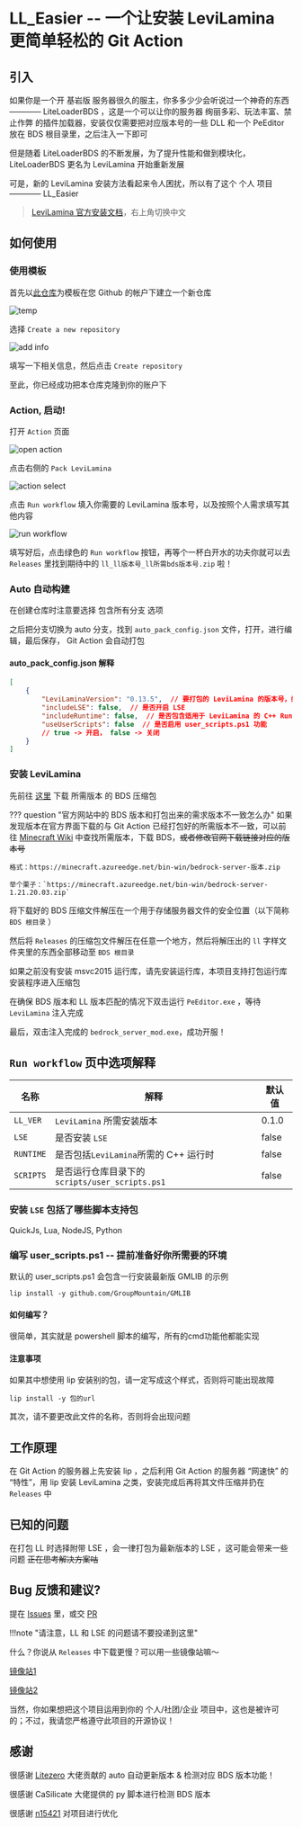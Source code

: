 # LL_Easier -- 一个让安装 LeviLamina 更简单轻松的 Git Action

## 引入

如果你是一个开 基岩版 服务器很久的服主，你多多少少会听说过一个神奇的东西———— LiteLoaderBDS ，这是一个可以让你的服务器 绚丽多彩、玩法丰富、禁止作弊 的插件加载器，安装仅仅需要把对应版本号的一些 DLL 和一个 PeEditor 放在 BDS 根目录里，之后注入一下即可

但是随着 LiteLoaderBDS 的不断发展，为了提升性能和做到模块化， LiteLoaderBDS 更名为 LeviLamina 开始重新发展

可是，新的 LeviLamina 安装方法看起来令人困扰，所以有了这个 个人 项目———— LL_Easier

> [LeviLamina 官方安装文档](https://levilamina.liteldev.com/quickstart/)，右上角切换中文

## 如何使用

### 使用模板

首先以[此仓库](https://github.com/FTS427/ll_easier)为模板在您 Github 的帐户下建立一个新仓库

![temp](/assets/tech/ll_e_temp.png)

选择 `Create a new repository`

![add info](/assets/tech/ll_e_info.png)

填写一下相关信息，然后点击 `Create repository`

至此，你已经成功把本仓库克隆到你的账户下

### Action, 启动!

打开 `Action` 页面

![open action](/assets/tech/ll_e_action.png)

点击右侧的 `Pack LeviLamina`

![action select](/assets/tech/ll_e_action_select.png)

点击 `Run workflow` 填入你需要的 LeviLamina 版本号，以及按照个人需求填写其他内容

![run workflow](/assets/tech/ll_e_run.png)

填写好后，点击绿色的 `Run workflow` 按钮，再等个一杯白开水的功夫你就可以去 `Releases` 里找到期待中的 `ll_ll版本号_ll所需bds版本号.zip` 啦！

### Auto 自动构建

在创建仓库时注意要选择 包含所有分支 选项

之后把分支切换为 auto 分支，找到 `auto_pack_config.json` 文件，打开，进行编辑，最后保存， Git Action 会自动打包

#### auto_pack_config.json 解释

```json title="auto_pack_config.json"
[
    {
        "LeviLaminaVersion": "0.13.5",  // 要打包的 LeviLamina 的版本号，如果填写为 "latest" 则会自动打包最新版本
        "includeLSE": false,  // 是否开启 LSE
        "includeRuntime": false,  // 是否包含适用于 LeviLamina 的 C++ Runtime
        "useUserScripts": false  // 是否启用 user_scripts.ps1 功能
        // true -> 开启， false -> 关闭
    }
]
```

### 安装 LeviLamina

先前往 [这里](https://www.minecraft.net/zh-hans/download/server/bedrock) 下载 所需版本 的 BDS 压缩包

??? question "官方网站中的 BDS 版本和打包出来的需求版本不一致怎么办"
    如果发现版本在官方界面下载的与 Git Action 已经打包好的所需版本不一致，可以前往 [Minecraft Wiki](https://zh.minecraft.wiki/) 中查找所需版本，下载 BDS，~~或者修改官网下载链接对应的版本号~~

    格式：https://minecraft.azureedge.net/bin-win/bedrock-server-版本.zip
    
    举个栗子：`https://minecraft.azureedge.net/bin-win/bedrock-server-1.21.20.03.zip`

将下载好的 BDS 压缩文件解压在一个用于存储服务器文件的安全位置（以下简称 `BDS 根目录` ）

然后将 `Releases` 的压缩包文件解压在任意一个地方，然后将解压出的 `ll` 字样文件夹里的东西全部移动至 `BDS 根目录`

如果之前没有安装 msvc2015 运行库，请先安装运行库，本项目支持打包运行库安装程序进入压缩包

在确保 BDS 版本和 LL 版本匹配的情况下双击运行 `PeEditor.exe` ，等待 `LeviLamina` 注入完成

最后，双击注入完成的 `bedrock_server_mod.exe`，成功开服！

## `Run workflow` 页中选项解释

| 名称          | 解释                       | 默认值        |
| ------------- | ------------------------- | ------------- |
| `LL_VER`      | `LeviLamina` 所需安装版本   | 0.1.0         |
| `LSE`         | 是否安装 `LSE`             | false         |
| `RUNTIME`     | 是否包括`LeviLamina`所需的 C++ 运行时| false|
| `SCRIPTS`     | 是否运行仓库目录下的 `scripts/user_scripts.ps1`|false|

### 安装 `LSE` 包括了哪些脚本支持包

QuickJs, Lua, NodeJS, Python

### 编写 user_scripts.ps1 -- 提前准备好你所需要的环境

默认的 user_scripts.ps1 会包含一行安装最新版 GMLIB 的示例

```text title="user_scripts.ps1"
lip install -y github.com/GroupMountain/GMLIB
```

#### 如何编写？

很简单，其实就是 powershell 脚本的编写，所有的cmd功能他都能实现

#### 注意事项

如果其中想使用 lip 安装别的包，请一定写成这个样式，否则将可能出现故障

```text title="user_scripts.ps1"
lip install -y 包的url
```

其次，请不要更改此文件的名称，否则将会出现问题

## 工作原理

在 Git Action 的服务器上先安装 lip ，之后利用 Git Action 的服务器 “网速快” 的 “特性”，用 lip 安装 LeviLamina 之类，安装完成后再将其文件压缩并扔在 `Releases` 中

## 已知的问题

在打包 LL 时选择附带 LSE ，会一律打包为最新版本的 LSE ，这可能会带来一些问题 ~~正在思考解决方案咕~~

## Bug 反馈和建议?

提在 [Issues](https://github.com/FTS427/ll_easier/issues) 里，或交 [PR](https://github.com/FTS427/ll_easier/pulls)

!!!note "请注意，LL 和 LSE 的问题请不要投递到这里"

什么？你说从 `Releases` 中下载更慢？可以用一些镜像站嘛～

[镜像站1](https://moeyy.cn/gh-proxy)

[镜像站2](https://gh.lldc.top)

当然，你如果想把这个项目运用到你的 个人/社团/企业 项目中，这也是被许可的；不过，我请您严格遵守此项目的开源协议！

## 感谢

很感谢 [Litezero](https://github.com/Litezero) 大佬贡献的 auto 自动更新版本 & 检测对应 BDS 版本功能！

很感谢 CaSilicate 大佬提供的 py 脚本进行检测 BDS 版本

很感谢 [n15421](https://github.com/xzfg-n15421) 对项目进行优化
